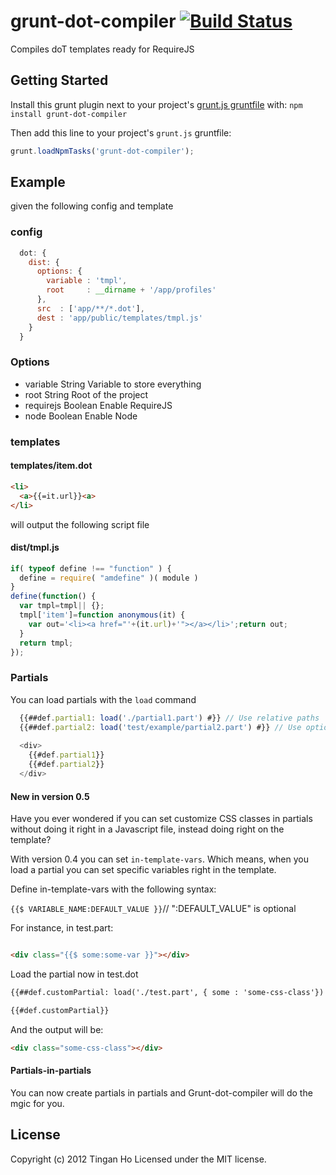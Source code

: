 # grunt-dot-compiler [![Build Status](https://travis-ci.org/tinganho/grunt-dot-compiler.png)](https://travis-ci.org/tinganho/grunt-dot-compiler)

Compiles doT templates ready for RequireJS

## Getting Started
Install this grunt plugin next to your project's [grunt.js gruntfile][getting_started] with: `npm install grunt-dot-compiler`

Then add this line to your project's `grunt.js` gruntfile:

```javascript
grunt.loadNpmTasks('grunt-dot-compiler');
```

[grunt]: http://gruntjs.com/
[getting_started]: https://github.com/gruntjs/grunt/blob/master/docs/getting_started.md

## Example
given the following config and template
### config
```javascript
  dot: {
    dist: {
      options: {
        variable : 'tmpl',
        root     : __dirname + '/app/profiles'
      },
      src  : ['app/**/*.dot'],
      dest : 'app/public/templates/tmpl.js'
    }
  }
```

### Options
* variable String Variable to store everything
* root String Root of the project
* requirejs Boolean Enable RequireJS
* node Boolean Enable Node

### templates
#### templates/item.dot
```html
<li>
  <a>{{=it.url}}<a>
</li>
```

will output the following script file
#### dist/tmpl.js
```javascript
if( typeof define !== "function" ) {
  define = require( "amdefine" )( module )
}
define(function() {
  var tmpl=tmpl|| {};
  tmpl['item']=function anonymous(it) {
    var out='<li><a href="'+(it.url)+'"></a></li>';return out;
  }
  return tmpl;
});
```

### Partials
You can load partials with the `load` command
```javascript
  {{##def.partial1: load('./partial1.part') #}} // Use relative paths
  {{##def.partial2: load('test/example/partial2.part') #}} // Use options.root
  
  <div>
    {{#def.partial1}}
    {{#def.partial2}}
  </div>
```

#### New in version 0.5
Have you ever wondered if you can set customize CSS classes in partials without doing it right in a Javascript file, instead doing right on the template?

With version 0.4 you can set `in-template-vars`. Which means, when you load a partial you can set specific variables right in the template.

Define in-template-vars with the following syntax:

`{{$ VARIABLE_NAME:DEFAULT_VALUE }}`// ":DEFAULT_VALUE" is optional

For instance, in test.part:
```html

<div class="{{$ some:some-var }}"></div>
```
Load the partial now in test.dot

```html
{{##def.customPartial: load('./test.part', { some : 'some-css-class'}) #}}

{{#def.customPartial}}
```
And the output will be:
```html
<div class="some-css-class"></div>
```
#### Partials-in-partials
You can now create partials in partials and Grunt-dot-compiler will do the mgic for you.

## License
Copyright (c) 2012 Tingan Ho
Licensed under the MIT license.
